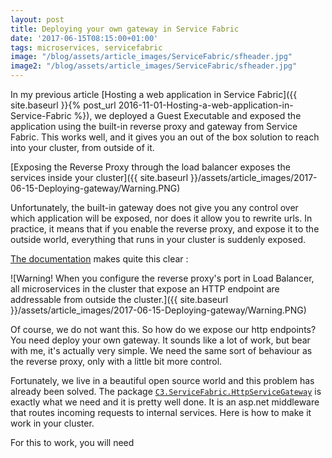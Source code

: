 ```yaml
---
layout: post
title: Deploying your own gateway in Service Fabric
date: '2017-06-15T08:15:00+01:00'
tags: microservices, servicefabric
image: "/blog/assets/article_images/ServiceFabric/sfheader.jpg"
image2: "/blog/assets/article_images/ServiceFabric/sfheader.jpg"
---
```


In my previous article [Hosting a web application in Service Fabric]({{ site.baseurl }}{% post_url 2016-11-01-Hosting-a-web-application-in-Service-Fabric %}), we deployed a Guest Executable and exposed the application using the built-in reverse proxy and gateway from Service Fabric. This works well, and it gives you an out of the box solution to reach into your cluster, from outside of it.

[Exposing the Reverse Proxy through the load balancer exposes the services inside your cluster]({{ site.baseurl }}/assets/article_images/2017-06-15-Deploying-gateway/Warning.PNG)

Unfortunately, the built-in gateway does not give you any control over which application will be exposed, nor does it allow you to rewrite urls. In practice, it means that if you enable the reverse proxy, and expose it to the outside world, everything that runs in your cluster is suddenly exposed. 

[The documentation](https://docs.microsoft.com/en-us/azure/service-fabric/service-fabric-reverseproxy) makes quite this clear : 

![Warning! When you configure the reverse proxy's port in Load Balancer, all microservices in the cluster that expose an HTTP endpoint are addressable from outside the cluster.]({{ site.baseurl }}/assets/article_images/2017-06-15-Deploying-gateway/Warning.PNG)

Of course, we do not want this. So how do we expose our http endpoints? You need deploy your own gateway. It sounds like a lot of work, but bear with me, it's actually very simple. We need the same sort of behaviour as the reverse proxy, only with a little bit more control.

Fortunately, we live in a beautiful open source world and this problem has already been solved. The package [`C3.ServiceFabric.HttpServiceGateway`](https://www.nuget.org/packages/C3.ServiceFabric.HttpServiceGateway/1.0.0-rtm-92) is exactly what we need and it is pretty well done. It is an asp.net middleware that routes incoming requests to internal services.
Here is how to make it work in your cluster.

For this to work, you will need 